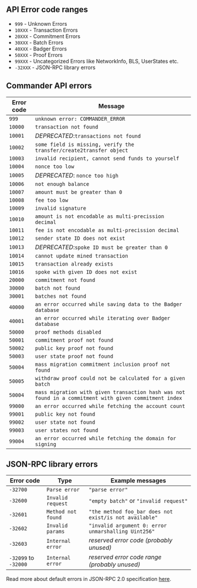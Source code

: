 ## API Error code ranges

- `999` - Unknown Errors
- `10XXX` - Transaction Errors
- `20XXX` - Commitment Errors
- `30XXX` - Batch Errors
- `40XXX` - Badger Errors
- `50XXX` - Proof Errors
- `99XXX` - Uncategorized Errors like NetworkInfo, BLS, UserStates etc.
- `-32XXX` - JSON-RPC library errors

## Commander API errors

| Error code | Message                                                                                                |
|------------|--------------------------------------------------------------------------------------------------------|
| `999`      | `unknown error: COMMANDER_ERROR`                                                                       |
| `10000`    | `transaction not found`                                                                                |
| `10001`    | _DEPRECATED_:`transactions not found`                                                                  |
| `10002`    | `some field is missing, verify the transfer/create2transfer object`                                    |
| `10003`    | `invalid recipient, cannot send funds to yourself`                                                     |
| `10004`    | `nonce too low`                                                                                        |
| `10005`    | _DEPRECATED_: `nonce too high`                                                                         |
| `10006`    | `not enough balance`                                                                                   |
| `10007`    | `amount must be greater than 0`                                                                        |
| `10008`    | `fee too low`                                                                                          |
| `10009`    | `invalid signature`                                                                                    |
| `10010`    | `amount is not encodable as multi-precission decimal`                                                  |
| `10011`    | `fee is not encodable as multi-precission decimal`                                                     |
| `10012`    | `sender state ID does not exist`                                                                       |
| `10013`    | _DEPRECATED_:`spoke ID must be greater than 0`                                                         |
| `10014`    | `cannot update mined transaction`                                                                      |
| `10015`    | `transaction already exists`                                                                           |
| `10016`    | `spoke with given ID does not exist`                                                                   |
| `20000`    | `commitment not found`                                                                                 |
| `30000`    | `batch not found`                                                                                      |
| `30001`    | `batches not found`                                                                                    |
| `40000`    | `an error occurred while saving data to the Badger database`                                           |
| `40001`    | `an error occurred while iterating over Badger database`                                               |
| `50000`    | `proof methods disabled`                                                                               |
| `50001`    | `commitment proof not found`                                                                           |
| `50002`    | `public key proof not found`                                                                           |
| `50003`    | `user state proof not found`                                                                           |
| `50004`    | `mass migration commitment inclusion proof not found`                                                  |
| `50005`    | `withdraw proof could not be calculated for a given batch`                                             |
| `50004`    | `mass migration with given transaction hash was not found in a commitment with given commitment index` |
| `99000`    | `an error occurred while fetching the account count`                                                   |
| `99001`    | `public key not found`                                                                                 |
| `99002`    | `user state not found`                                                                                 |
| `99003`    | `user states not found`                                                                                |
| `99004`    | `an error occurred while fetching the domain for signing`                                              |

## JSON-RPC library errors

| Error code           | Type               | Example messages                                       |
|----------------------|--------------------|--------------------------------------------------------|
| `-32700`             | `Parse error`      | `"parse error"`                                        |
| `-32600`             | `Invalid request`  | `"empty batch"` or `"invalid request"`                 |
| `-32601`             | `Method not found` | `"the method foo_bar does not exist/is not available"` |
| `-32602`             | `Invalid params`   | `"invalid argument 0: error unmarshalling Uint256"`    |
| `-32603`             | `Internal error`   | *reserved error code (probably unused)*                |
| `-32099` to `-32000` | `Internal error`   | *reserved error code range (probably unused)*          |

Read more about default errors in JSON-RPC 2.0 specification [here](https://www.jsonrpc.org/specification).
